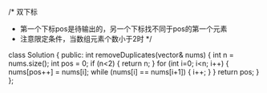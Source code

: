 /* 双下标
 * 第一个下标pos是待输出的，另一个下标找不同于pos的第一个元素
 * 注意限定条件，当数组元素个数小于2时
 */

class Solution {
public:
    int removeDuplicates(vector<int>& nums) {
        int n = nums.size();
        int pos = 0;
        if (n<2) {
            return n;
        }
        for (int i=0; i<n; i++) {
            nums[pos++] = nums[i];
            while (nums[i] == nums[i+1]) {
                i++;
            }
        }
        return pos;
    }
};